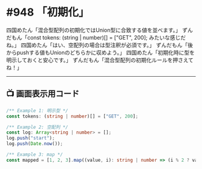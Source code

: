 # #948 「初期化」

四国めたん「混合型配列の初期化ではUnion型に合致する値を並べます。」
ずんだもん「const tokens: (string | number)[] = ["GET", 200]; みたいな感じだね。」
四国めたん「はい、空配列の場合は型注釈が必須です。」
ずんだもん「後からpushする値もUnionのどちらかに収めよう。」
四国めたん「初期化時に型を明示しておくと安心です。」
ずんだもん「混合型配列の初期化ルールを押さえてね！」

---

## 📺 画面表示用コード

```typescript
/** Example 1: 明示型 */
const tokens: (string | number)[] = ["GET", 200];

/** Example 2: 空配列 */
const log: Array<string | number> = [];
log.push("start");
log.push(Date.now());

/** Example 3: map */
const mapped = [1, 2, 3].map((value, i): string | number => (i % 2 ? value : `#${value}`));
```
